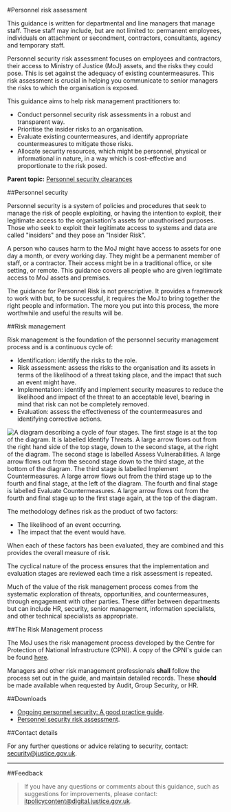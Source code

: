 #Personnel risk assessment

This guidance is written for departmental and line managers that manage staff. These staff may include, but are not limited to: permanent employees, individuals on attachment or secondment, contractors, consultants, agency and temporary staff.

Personnel security risk assessment focuses on employees and contractors, their access to Ministry of Justice (MoJ) assets, and the risks they could pose. This is set against the adequacy of existing countermeasures. This risk assessment is crucial in helping you communicate to senior managers the risks to which the organisation is exposed.

This guidance aims to help risk management practitioners to:

* Conduct personnel security risk assessments in a robust and transparent way.
* Prioritise the insider risks to an organisation.
* Evaluate existing countermeasures, and identify appropriate countermeasures to mitigate those risks.
* Allocate security resources, which might be personnel, physical or informational in nature, in a way which is cost-effective and proportionate to the risk posed.

**Parent topic:** [Personnel security clearances](https://security-guidance.service.justice.gov.uk/personnel-security-clearances/)

##Personnel security

Personnel security is a system of policies and procedures that seek to manage the risk of people exploiting, or having the intention to exploit, their legitimate access to the organisation's assets for unauthorised purposes. Those who seek to exploit their legitimate access to systems and data are called "insiders" and they pose an "Insider Risk".

A person who causes harm to the MoJ might have access to assets for one day a month, or every working day. They might be a permanent member of staff, or a contractor. Their access might be in a traditional office, or site setting, or remote. This guidance covers all people who are given legitimate access to MoJ assets and premises.

The guidance for Personnel Risk is not prescriptive. It provides a framework to work with but, to be successful, it requires the MoJ to bring together the right people and information. The more you put into this process, the more worthwhile and useful the results will be.

##Risk management

Risk management is the foundation of the personnel security management process and is a continuous cycle of:

* Identification: identify the risks to the role.
* Risk assessment: assess the risks to the organisation and its assets in terms of the likelihood of a threat taking place, and the impact that such an event might have.
* Implementation: identify and implement security measures to reduce the likelihood and impact of the threat to an acceptable level, bearing in mind that risk can not be completely removed.
* Evaluation: assess the effectiveness of the countermeasures and identifying corrective actions.

![A diagram describing a cycle of four stages. The first stage is at the top of the diagram. It is labelled Identify Threats. A large arrow flows out from the right hand side of the top stage, down to the second stage, at the right of the diagram. The second stage is labelled Assess Vulnerabilities. A large arrow flows out from the second stage down to the third stage, at the bottom of the diagram. The third stage is labelled Implement Countermeasures. A large arrow flows out from the third stage up to the fourth and final stage, at the left of the diagram. The fourth and final stage is labelled Evaluate Countermeasures. A large arrow flows out from the fourth and final stage up to the first stage again, at the top of the diagram.](images/risk-management-cycle.png)

The methodology defines risk as the product of two factors:

* The likelihood of an event occurring.
* The impact that the event would have.

When each of these factors has been evaluated, they are combined and this provides the overall measure of risk.

The cyclical nature of the process ensures that the implementation and evaluation stages are reviewed each time a risk assessment is repeated.

Much of the value of the risk management process comes from the systematic exploration of threats, opportunities, and countermeasures, through engagement with other parties. These differ between departments but can include HR, security, senior management, information specialists, and other technical specialists as appropriate.

##The Risk Management process

The MoJ uses the risk management process developed by the Centre for Protection of National Infrastructure (CPNI). A copy of the CPNI's guide can be found [here](https://www.cpni.gov.uk/ongoing-personnel-security).

Managers and other risk management professionals **shall** follow the process set out in the guide, and maintain detailed records. These **should** be made available when requested by Audit, Group Security, or HR.

##Downloads

* [Ongoing personnel security: A good practice guide](https://www.cpni.gov.uk/system/files/documents/d0/d2/ongoing-personnel-security-a-good-practice-guide-edition-3.pdf).
* [Personnel security risk assessment](https://www.cpni.gov.uk/system/files/documents/46/06/Personnel-security-risk-assessment-a-guide-4th-edition.pdf).

##Contact details

For any further questions or advice relating to security, contact: [security@justice.gov.uk](mailto:security@justice.gov.uk).

---

##Feedback

> If you have any questions or comments about this guidance, such as suggestions for improvements, please contact: [itpolicycontent@digital.justice.gov.uk](mailto:itpolicycontent@digital.justice.gov.uk).

